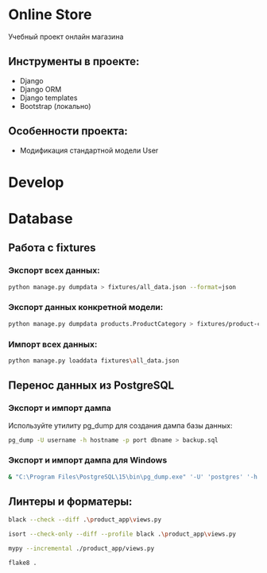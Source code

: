 # Online Store
Учебный проект онлайн магазина

## Инструменты в проекте:
- Django
- Django ORM
- Django templates
- Bootstrap (локально)


## Особенности проекта:
- Модификация стандартной модели User


# Develop

# Database
## Работа с fixtures
### Экспорт всех данных:
```bash
python manage.py dumpdata > fixtures/all_data.json --format=json 
```

### Экспорт данных конкретной модели:

```bash
python manage.py dumpdata products.ProductCategory > fixtures/product-category-fixtures.json --format=json 
```

### Импорт всех данных:

```bash
python manage.py loaddata fixtures\all_data.json
```

## Перенос данных из PostgreSQL
### Экспорт и импорт дампа
Используйте утилиту pg_dump для создания дампа базы данных:
```bash
pg_dump -U username -h hostname -p port dbname > backup.sql
```

### Экспорт и импорт дампа для **Windows**
```bash
& "C:\Program Files\PostgreSQL\15\bin\pg_dump.exe" '-U' 'postgres' '-h' 'localhost' '-p' '5432' 'store' > backup.sql
```







## Линтеры и форматеры:
```bash
black --check --diff .\product_app\views.py
```

```bash
isort --check-only --diff --profile black .\product_app\views.py
```

```bash
mypy --incremental ./product_app/views.py 
```

```bash
flake8 . 
```